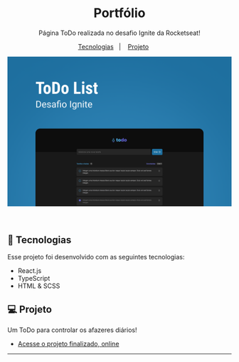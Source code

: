 <h1 align="center"> Portfólio </h1>

<p align="center">
Página ToDo realizada no desafio Ignite da Rocketseat! <br/>
</p>

<p align="center">
  <a href="#-tecnologias">Tecnologias</a>&nbsp;&nbsp;&nbsp;|&nbsp;&nbsp;&nbsp;
  <a href="#-projeto">Projeto</a>&nbsp;&nbsp;&nbsp; &nbsp;&nbsp;&nbsp;
</p>

<p align="center">
  <img alt="License" src="https://github.com/IgorGMendonca/ToDo/blob/main/ToDoList.png">
</p>

<br>

## 🚀 Tecnologias

Esse projeto foi desenvolvido com as seguintes tecnologias:

- React.js
- TypeScript
- HTML & SCSS

## 💻 Projeto

Um ToDo para controlar os afazeres diários!

- [Acesse o projeto finalizado, online](https://rocketseat-todo-test.netlify.app/)

---
